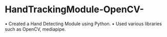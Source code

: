 # HandTrackingModule-OpenCV-
• Created a Hand Detecting Module using Python.
• Used various libraries such as OpenCV, mediapipe.
